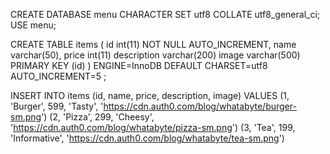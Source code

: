CREATE DATABASE menu CHARACTER SET utf8 COLLATE utf8_general_ci;
USE menu;

CREATE TABLE items (
id int(11) NOT NULL AUTO_INCREMENT,
name varchar(50),
price int(11)
description varchar(200)
image varchar(500)
PRIMARY KEY (id)
) ENGINE=InnoDB  DEFAULT CHARSET=utf8 AUTO_INCREMENT=5 ;

INSERT INTO items (id, name, price, description, image) VALUES
(1, 'Burger', 599, 'Tasty', 'https://cdn.auth0.com/blog/whatabyte/burger-sm.png')
(2, 'Pizza', 299, 'Cheesy', 'https://cdn.auth0.com/blog/whatabyte/pizza-sm.png')
(3, 'Tea', 199, 'Informative', 'https://cdn.auth0.com/blog/whatabyte/tea-sm.png')
